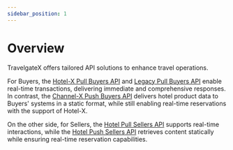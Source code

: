 ```yaml
---
sidebar_position: 1
---
```


# Overview

TravelgateX offers tailored API solutions to enhance travel operations.

For Buyers, the [Hotel-X Pull Buyers API](./for-buyers/hotel-x-pull-buyers-api/quickstart.mdx) and [Legacy Pull Buyers API](./for-buyers/legacy-pull-buyers-api/overview.mdx) enable real-time transactions, delivering immediate and comprehensive responses. In contrast, the [Channel-X Push Buyers API](./for-buyers/channel-x-push-buyers-api/quickstart.mdx) delivers hotel product data to Buyers' systems in a static format, while still enabling real-time reservations with the support of Hotel-X.

On the other side, for Sellers, the [Hotel Pull Sellers API](./for-sellers/hotel-pull-sellers-api/quickstart.mdx) supports real-time interactions, while the [Hotel Push Sellers API](./for-sellers/hotel-push-sellers-api/quickstart.mdx) retrieves content statically while ensuring real-time reservation capabilities.